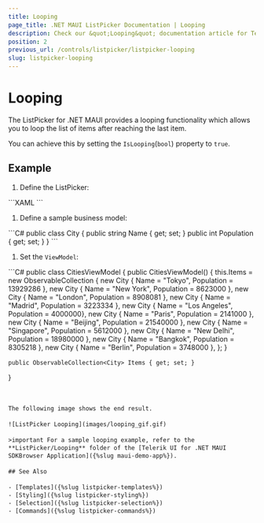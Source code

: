 ```yaml
---
title: Looping
page_title: .NET MAUI ListPicker Documentation | Looping
description: Check our &quot;Looping&quot; documentation article for Telerik ListPicker for .NET MAUI.
position: 2
previous_url: /controls/listpicker/listpicker-looping
slug: listpicker-looping
---
```


# Looping

The ListPicker for .NET MAUI provides a looping functionality which allows you to loop the list of items after reaching the last item.

You can achieve this by setting the `IsLooping`(`bool`) property to `true`.

## Example

1. Define the ListPicker:

 <snippet id='listpicker-features-looping' />
 ```XAML
<telerikInput:RadListPicker Placeholder="Pick a City Name!"
							IsLooping="True"
							ItemLength="40"
							ItemSpacing="3"
							ItemsSource="{Binding Items}"
							DisplayMemberPath="Name">
		<telerikInput:RadListPicker.BindingContext>
			<local:CitiesViewModel/>
		</telerikInput:RadListPicker.BindingContext>
		<telerikInput:RadListPicker.ItemTemplate>
			<DataTemplate>
				<Label Text="{Binding Name}"
					   HorizontalTextAlignment="Center"
					   VerticalTextAlignment="Center"/>
			</DataTemplate>
		</telerikInput:RadListPicker.ItemTemplate>
	</telerikInput:RadListPicker>
 ```

1. Define a sample business model:

 <snippet id='listpicker-features-businessmodel' />
 ```C#
public class City
{
	public string Name { get; set; }
	public int Population { get; set; }
}
 ```

1. Set the `ViewModel`:

 <snippet id='listpicker-features-viewmodel' />
 ```C#
public class CitiesViewModel
{
	public CitiesViewModel()
	{
		this.Items = new ObservableCollection<City>
		{
			new City { Name = "Tokyo", Population = 13929286 },
			new City { Name = "New York", Population = 8623000 },
			new City { Name = "London", Population = 8908081 },
			new City { Name = "Madrid", Population = 3223334 },
			new City { Name = "Los Angeles", Population = 4000000},
			new City { Name = "Paris", Population = 2141000 },
			new City { Name = "Beijing", Population = 21540000 },
			new City { Name = "Singapore", Population = 5612000 },
			new City { Name = "New Delhi", Population = 18980000 },
			new City { Name = "Bangkok", Population = 8305218 },
			new City { Name = "Berlin", Population = 3748000 },
		};
	}

	public ObservableCollection<City> Items { get; set; }
}
 ```


The following image shows the end result.

![ListPicker Looping](images/looping_gif.gif)

>important For a sample looping example, refer to the **ListPicker/Looping** folder of the [Telerik UI for .NET MAUI SDKBrowser Application]({%slug maui-demo-app%}).

## See Also

- [Templates]({%slug listpicker-templates%})
- [Styling]({%slug listpicker-styling%})
- [Selection]({%slug listpicker-selection%})
- [Commands]({%slug listpicker-commands%})
